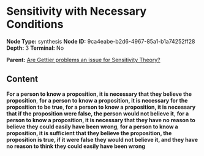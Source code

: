 # Sensitivity with Necessary Conditions

**Node Type:** synthesis
**Node ID:** 9ca4eabe-b2d6-4967-85a1-b1a74252ff28
**Depth:** 3
**Terminal:** No

**Parent:** [Are Gettier problems an issue for Sensitivity Theory?](are-gettier-problems-an-issue-for-sensitivity-theory.md)

## Content

**For a person to know a proposition, it is necessary that they believe the proposition**, **for a person to know a proposition, it is necessary for the proposition to be true**, **for a person to know a proposition, it is necessary that if the proposition were false, the person would not believe it**, **for a person to know a proposition, it is necessary that they have no reason to believe they could easily have been wrong**, **for a person to know a proposition, it is sufficient that they believe the proposition, the proposition is true, if it were false they would not believe it, and they have no reason to think they could easily have been wrong**
